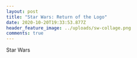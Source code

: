 ```yaml
---
layout: post
title: "Star Wars: Return of the Logo"
date: 2020-10-20T19:33:53.877Z
header_feature_image: ../uploads/sw-collage.png
comments: true
---
```

Star Wars